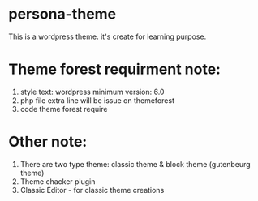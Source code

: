 # persona-theme
This is a wordpress theme. it's create for learning purpose.

# Theme forest requirment note:
01. style text: wordpress minimum version: 6.0
02. php file extra line will be issue on themeforest 
03. code theme forest require      <?php if( is_singular(  ) && pings_open( get_queried_object(  ) )): ?>
      <?php endif; ?>



# Other note:
01. There are two type theme: classic theme & block theme (gutenbeurg theme)
02. Theme chacker plugin 
03. Classic Editor  - for classic theme creations


